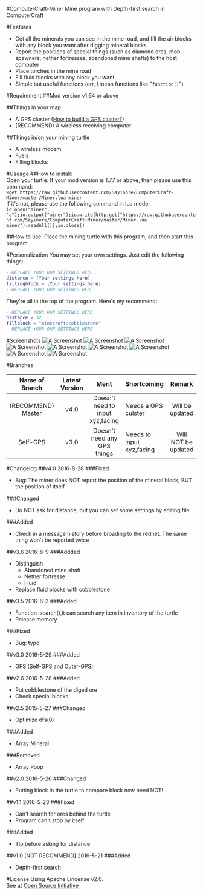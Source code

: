 #ComputerCraft-Miner
Mine program with Depth-first search in ComputerCraft  


#Features
- Get all the minerals you can see in the mine road, and fill the air blocks with any block you want after digging mineral blocks
- Report the positions of special things (such as diamond ores, mob spawners, nether fortresses, abandoned mine shafts) to the host computer
- Place torches in the mine road
- Fill fluid blocks with any block you want
- Simple but useful functions (err, I mean functions like "`function()`")

#Requirement
##Mod version
v1.64 or above

##Things in your map
- A GPS cluster ([How to build a GPS cluster?][1])
- (RECOMMEND) A wireless receiving computer

##Things in/on your mining turtle
- A wireless modem
- Fuels
- Filling blocks


#Useage
##How to install:  
Open your turtle. 
If your mod version is 1.77 or above, then please use this command:  
`wget https://raw.githubusercontent.com/Sayinore/ComputerCraft-Miner/master/Miner.lua miner`  
If it's not, please use the following command in lua mode:  
`io.open("miner", "a");io.output("miner");io.write(http.get("https://raw.githubusercontent.com/Sayinore/ComputerCraft-Miner/master/Miner.lua miner").readAll());io.close()`  

##How to use:
Place the mining turtle with this program, and then start this program.


#Personalization
You may set your own settings. Just edit the following things:  
```lua
--REPLACE YOUR OWN SETTINGS HERE  
distance = [Your settings here]   
fillingblock = [Your settings here]  
--REPLACE YOUR OWN SETTINGS HERE
```  
They're all in the top of the program. Here's my recommend:  
```lua
--REPLACE YOUR OWN SETTINGS HERE  
distance = 32  
fillblock = "minecraft:cobblestone"  
--REPLACE YOUR OWN SETTINGS HERE  
```  


#Screenshots
![A Screenshot](http://i1.buimg.com/4851/26fdb7b141881bc3.png "A Screenshot")
![A Screenshot](http://i1.buimg.com/4851/9f82d50637a59c00.png "A Screenshot")
![A Screenshot](http://i1.buimg.com/4851/ca0c06d37d4dacf6.png "A Screenshot")
![A Screenshot](http://i1.buimg.com/4851/a50fb0f93db0dce5.png "A Screenshot")
![A Screenshot](http://i1.buimg.com/4851/0433db651e33d488.png "A Screenshot")
![A Screenshot](http://i1.buimg.com/4851/d72f28702dcc9072.png "A Screenshot")
![A Screenshot](http://i1.buimg.com/4851/638fd4655fe44ef8.png "A Screenshot")
![A Screenshot](http://i1.buimg.com/4851/dd7722807ffbc03f.png "A Screenshot")
![A Screenshot](http://i1.buimg.com/4851/eb3e5b3dc29d02c3.png "A Screenshot")


#Branches

|   Name of Branch   | Latest Version |              Merit               | Shortcoming               |       Remark        |
| :----------------: | :------------: | :------------------------------: | ------------------------- | :-----------------: |
| (RECOMMEND) Master |      v4.0      | Doesn't need to input xyz,facing | Needs a GPS culster       |   Will be updated   |
|      Self-GPS      |      v3.0      |   Doesn't need any GPS things    | Needs to input xyz,facing | Will NOT be updated |

#Changelog
##v4.0
2016-8-28
###Fixed
- Bug: The miner does NOT report the position of the mineral block, BUT the position of itself

###Changed
- Do NOT ask for distance, but you can set some settings by editing file

###Added
- Check in a message history before broading to the rednet. The same thing won't be reported twice

##v3.6
2016-6-9
###Addded
- Distinguish
  - Abandoned mine shaft
  - Nether fortresse
  - Fluid
- Replace fluid blocks with cobblestone

##v3.5 
2016-6-3
###Added
- Function isearch(),it can search any item in inventory of the turtle
- Release memory

###Fixed
- Bug: typo

##v3.0 2016-5-29
###Added
- GPS (Self-GPS and Outer-GPS)

##v2.6 
2016-5-28
###Added
- Put cobblestone of the diged ore
- Check special blocks

##v2.5 
2015-5-27
###Changed
- Optimize dfs(0)

###Added
- Array Mineral

###Removed
- Array Poop

##v2.0 
2016-5-26
###Changed
- Putting block in the turtle to compare block now need NOT!

##v1.1 
2016-5-23
###Fixed
- Can't search for ores behind the turtle
- Program can't stop by itself

###Added
- Tip before asking for distance

##v1.0 [NOT RECOMMEND]
2016-5-21
###Added
- Depth-first search

#License
Using Apache Lincense v2.0.  
See at [Open Source Initiative][2]

[1]:http://www.computercraft.info/forums2/index.php?/topic/3088-how-to-guide-gps-global-position-system "GPS Guide on Computercraft Forum"
[2]:https://opensource.org/licenses/Apache-2.0 "Apache License on Open Source Initiative"
